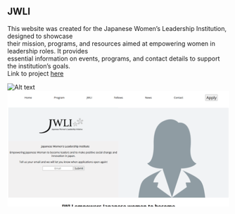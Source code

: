 ## JWLI
This website was created for the Japanese Women’s Leadership Institution, designed to showcase<br>
their mission, programs, and resources aimed at empowering women in leadership roles. It provides <br>
essential information on events, programs, and contact details to support the institution’s goals.<br>
Link to project <a href="https://dougiethedevjwli.netlify.app">here</a>

![Alt text](p1.png)
![Alt text](p5.png)
